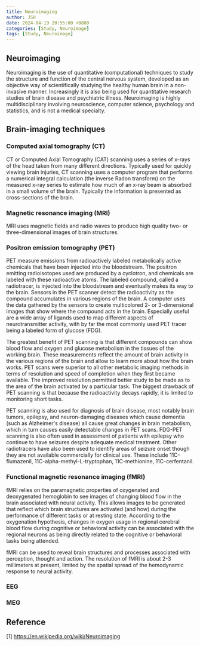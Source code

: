 ```yaml
---
title: Neuroimaging
author: JSH
date: 2024-04-19 20:55:00 +0800
categories: [Study, Neuroimage]
tags: [Study, Neuroimage]
---
```


## Neuroimaging
Neuroimaging is the use of quantitative (computational) techniques to study the structure and function of the central nervous system, developed as an objective way of scientifically studying the healthy human brain in a non-invasive manner. Increasingly it is also being used for quantitative research studies of brain disease and psychiatric illness. Neuroimaging is highly multidisciplinary involving neuroscience, computer science, psychology and statistics, and is not a medical specialty.

## Brain-imaging techniques

### Computed axial tomography (CT)
CT or Computed Axial Tomography (CAT) scanning uses a series of x-rays of the head taken from many different directions. Typically used for quickly viewing brain injuries, CT scanning uses a computer program that performs a numerical integral calculation (the inverse Radon transform) on the measured x-ray series to estimate how much of an x-ray beam is absorbed in a small volume of the brain. Typically the information is presented as cross-sections of the brain.


### Magnetic resonance imaging (MRI)
MRI uses magnetic fields and radio waves to produce high quality two- or three-dimensional images of brain structures.


### Positron emission tomography (PET)
PET measure emissions from radioactively labeled metabolically active chemicals that have been injected into the bloodstream. The positron emitting radioisotopes used are produced by a cyclotron, and chemicals are labeled with these radioactive atoms. The labeled compound, called a radiotracer, is injected into the bloodstream and eventually makes its way to the brain. Sensors in the PET scanner detect the radioactivity as the compound accumulates in various regions of the brain. A computer uses the data gathered by the sensors to create multicolored 2- or 3-dimensional images that show where the compound acts in the brain. Especially useful are a wide array of ligands used to map different aspects of neurotransmitter activity, with by far the most commonly used PET tracer being a labeled form of glucose (FDG).

The greatest benefit of PET scanning is that different compounds can show blood flow and oxygen and glucose metabolism in the tissues of the working brain. These measurements reflect the amount of brain activity in the various regions of the brain and allow to learn more about how the brain works. PET scans were superior to all other metabolic imaging methods in terms of resolution and speed of completion when they first became available. The improved resolution permitted better study to be made as to the area of the brain activated by a particular task. The biggest drawback of PET scanning is that because the radioactivity decays rapidly, it is limited to monitoring short tasks.

PET scanning is also used for diagnosis of brain disease, most notably brain tumors, epilepsy, and neuron-damaging diseases which cause dementia (such as Alzheimer's disease) all cause great changes in brain metabolism, which in turn causes easily detectable changes in PET scans. FDG-PET scanning is also often used in assessment of patients with epilepsy who continue to have seizures despite adequate medical treatment. Other radiotracers have also been used to identify areas of seizure onset though they are not available commercially for clinical use. These include 11C-flumazenil, 11C-alpha-methyl-L-tryptophan, 11C-methionine, 11C-cerfentanil.


### Functional magnetic resonance imaging (fMRI)
fMRI relies on the paramagnetic properties of oxygenated and deoxygenated hemoglobin to see images of changing blood flow in the brain associated with neural activity. This allows images to be generated that reflect which brain structures are activated (and how) during the performance of different tasks or at resting state. According to the oxygenation hypothesis, changes in oxygen usage in regional cerebral blood flow during cognitive or behavioral activity can be associated with the regional neurons as being directly related to the cognitive or behavioral tasks being attended.

fMRI can be used to reveal brain structures and processes associated with perception, thought and action. The resolution of fMRI is about 2-3 millimeters at present, limited by the spatial spread of the hemodynamic response to neural activity.


### EEG


### MEG


## Reference
[1] https://en.wikipedia.org/wiki/Neuroimaging
